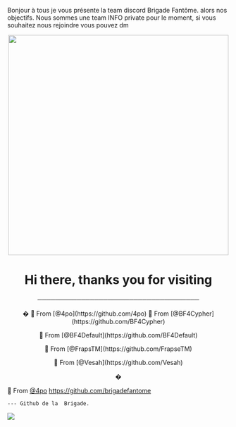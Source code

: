 Bonjour à tous je vous présente la team discord Brigade Fantôme.
alors nos objectifs.
Nous sommes une team INFO private pour le moment, si vous souhaitez nous rejoindre vous pouvez dm

<p align="center"><img src="https://64.media.tumblr.com/2350f50437f89d6a3327b5f44d80d33c/ed4bcc2fbb22d0a3-5b/s540x810/fcf58de2b1cc03bb8f73556382a9f10d7f5b95cb.gif" width="500"> 

<p align="center">
<h1 align="center">Hi there, thanks you for visiting</h1>
<p align="center">
─────────────────────────────────────
<br>
<p align="center">
�
🔎 From [@4po](https://github.com/4po)
🔎 From [@BF4Cypher](https://github.com/BF4Cypher)
<p align="center">
🔎 From [@BF4Default](https://github.com/BF4Default)
<p align="center">
🔎 From [@FrapsTM](https://github.com/FrapseTM)
<p align="center">
🔎 From [@Vesah](https://github.com/Vesah)
<p align="center">
�


🔎 From [@4po](https://github.com/4po)
</a>
https://github.com/brigadefantome

    --- Github de la  Brigade.

<a href="https://discord.gg/brigadefantome">
         <img src="https://img.shields.io/website?color=8136CA&down_color=brigadefantome&down_message=brigadefantome&label=DISCORD&logo=prophecy&logoColor=black&style=for-the-badge&up_color=brigade-fantome&up_message=DISCORD.GG%2Fbrigadefantome&url=https%3A%2F%2Fdiscord.gg%brigadefantome">
         </a>
